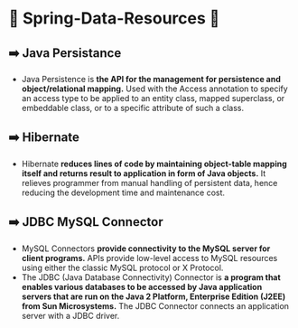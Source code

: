 # 🌱 Spring-Data-Resources 🌱

## ➡️ Java Persistance
- Java Persistence is **the API for the management for persistence and object/relational mapping.** Used with the Access annotation to specify an access type to be applied to an entity class, mapped superclass, or embeddable class, or to a specific attribute of such a class.

## ➡️ Hibernate
- Hibernate **reduces lines of code by maintaining object-table mapping itself and returns result to application in form of Java objects.** It relieves programmer from manual handling of persistent data, hence reducing the development time and maintenance cost.

## ➡️ JDBC MySQL Connector
- MySQL Connectors **provide connectivity to the MySQL server for client programs.** APIs provide low-level access to MySQL resources using either the classic MySQL protocol or X Protocol.
- The JDBC (Java Database Connectivity) Connector is **a program that enables various databases to be accessed by Java application servers that are run on the Java 2 Platform, Enterprise Edition (J2EE) from Sun Microsystems.** The JDBC Connector connects an application server with a JDBC driver.
